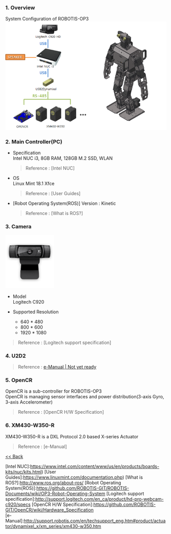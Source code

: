 ### 1. Overview
System Configuration of ROBOTIS-OP3  
<img src="https://github.com/ROBOTIS-GIT/ROBOTIS-Documents/blob/master/wiki-images/ROBOTIS-OP3/op3_system_configuration.png?raw=true" height="30%"/>

### 2. Main Controller(PC)
 - Specification  
  Intel NUC i3, 8GB RAM, 128GB M.2 SSD, WLAN  
   > Reference : [Intel NUC]

 - OS  
   Linux Mint 18.1 Xfce
   > Reference : [User Guides]

 - [Robot Operating System(ROS)]
   Version :  Kinetic  
   > Reference : [What is ROS?]


### 3. Camera

<img src="https://github.com/ROBOTIS-GIT/ROBOTIS-Documents/blob/master/wiki-images/ROBOTIS-OP3/hd-pro-webcam-c920-feature-image.png?raw=true" align="bottom" width="30%"/>   

  * Model  
    Logitech C920

  * Supported Resolution
    - 640 * 480  
    - 800 * 600  
    - 1920 * 1080  


  > Reference : [Logitech support specification]


### 4. U2D2  
  > Reference : [e-Manual | Not yet ready]()  


### 5. OpenCR  
  OpenCR is a sub-controller for ROBOTIS-OP3  
  OpenCR is managing sensor interfaces and power distribution(3-axis Gyro, 3-axis Accelerometer)
  > Reference : [OpenCR H/W Specification]


### 6. XM430-W350-R  
  XM430-W350-R is a DXL Protocol 2.0 based X-series Actuator  
  > Reference : [e-Manual]


[&lt;&lt; Back](OP3-User's-Guide.md)

[Intel NUC]:https://www.intel.com/content/www/us/en/products/boards-kits/nuc/kits.html)
[User Guides]:https://www.linuxmint.com/documentation.php)
[What is ROS?]:http://www.ros.org/about-ros/
[Robot Operating System(ROS)]:https://github.com/ROBOTIS-GIT/ROBOTIS-Documents/wiki/OP3-Robot-Operating-System
[Logitech support specification]:http://support.logitech.com/en_ca/product/hd-pro-webcam-c920/specs
[OpenCR H/W Specification]:https://github.com/ROBOTIS-GIT/OpenCR/wiki/Hardware_Specification  
[e-Manual]:http://support.robotis.com/en/techsupport_eng.htm#product/actuator/dynamixel_x/xm_series/xm430-w350.htm  
